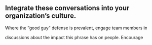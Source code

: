 ## Integrate these conversations into your organization’s culture.

Where the “good guy” defense is prevalent, engage team members in

discussions about the impact this phrase has on people. Encourage